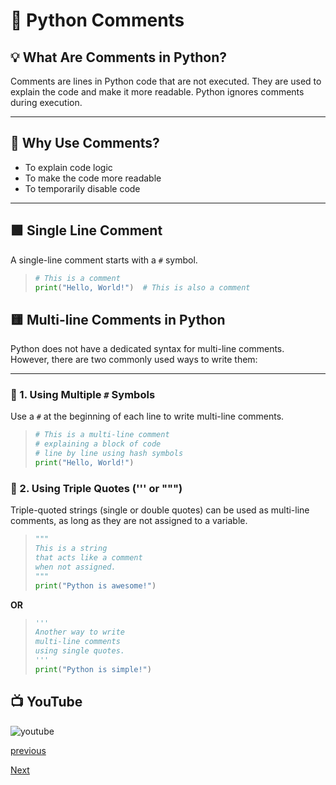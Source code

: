 # 📝 Python Comments

## 💡 What Are Comments in Python?
Comments are lines in Python code that are not executed. They are used to explain the code and make it more readable. Python ignores comments during execution.

---

## 🧠 Why Use Comments?
- To explain code logic
- To make the code more readable
- To temporarily disable code

---

## 🟩 Single Line Comment

A single-line comment starts with a `#` symbol.

>```python
># This is a comment
>print("Hello, World!")  # This is also a comment
>```
## 🟨 Multi-line Comments in Python

Python does not have a dedicated syntax for multi-line comments. However, there are two commonly used ways to write them:

---

### 🔹 1. Using Multiple `#` Symbols

Use a `#` at the beginning of each line to write multi-line comments.

>```python
># This is a multi-line comment
># explaining a block of code
># line by line using hash symbols
>print("Hello, World!")
>```

### 🔹 2. Using Triple Quotes (''' or """)
Triple-quoted strings (single or double quotes) can be used as multi-line comments, as long as they are not assigned to a variable.
> ```python
>"""
>This is a string
>that acts like a comment
>when not assigned.
>"""
>print("Python is awesome!")
>```
**OR**
> ```python
>'''
>Another way to write
>multi-line comments
>using single quotes.
>'''
>print("Python is simple!")
>```

## 📺 YouTube
![youtube]()


[previous](python/python_chapter_3_python_syntax.md)

[Next]()